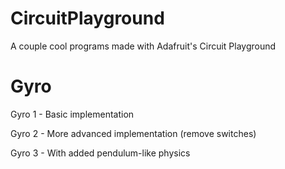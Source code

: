 # CircuitPlayground
A couple cool programs made with Adafruit's Circuit Playground

# Gyro 
Gyro 1 - Basic implementation

Gyro 2 - More advanced implementation (remove switches)

Gyro 3 - With added pendulum-like physics
